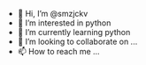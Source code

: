 - 👋 Hi, I’m @smzjckv
- 👀 I’m interested in python
- 🌱 I’m currently learning python
- 💞️ I’m looking to collaborate on ...
- 📫 How to reach me ...

<!---
smzjckv/smzjckv is a ✨ special ✨ repository because its `README.md` (this file) appears on your GitHub profile.
You can click the Preview link to take a look at your changes.
--->
